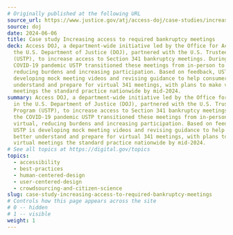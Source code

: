 ```yaml
---
# Originally published at the following URL
source_url: https://www.justice.gov/atj/access-doj/case-studies/increasing-access-required-bankruptcy-meetings
source: doj
date: 2024-06-06
title: Case study Increasing access to required bankruptcy meetings
deck: Access DOJ, a department-wide initiative led by the Office for Access in
  the U.S. Department of Justice (DOJ), partnered with the U.S. Trustee Program
  (USTP), to increase access to Section 341 bankruptcy meetings. During the
  COVID-19 pandemic USTP transitioned these meetings from in-person to virtual,
  reducing burdens and increasing participation. Based on feedback, USTP is
  developing mock meeting videos and revising guidance to help consumers better
  understand and prepare for virtual 341 meetings, with plans to make virtual
  meetings the standard practice nationwide by mid-2024.
summary: Access DOJ, a department-wide initiative led by the Office for Access
  in the U.S. Department of Justice (DOJ), partnered with the U.S. Trustee
  Program (USTP), to increase access to Section 341 bankruptcy meetings. During
  the COVID-19 pandemic USTP transitioned these meetings from in-person to
  virtual, reducing burdens and increasing participation. Based on feedback,
  USTP is developing mock meeting videos and revising guidance to help consumers
  better understand and prepare for virtual 341 meetings, with plans to make
  virtual meetings the standard practice nationwide by mid-2024.
# See all topics at https://digital.gov/topics
topics:
  - accessibility
  - best-practices
  - human-centered-design
  - user-centered-design
  - crowdsourcing-and-citizen-science
slug: case-study-increasing-access-to-required-bankruptcy-meetings
# Controls how this page appears across the site
# 0 -- hidden
# 1 -- visible
weight: 1
---
```

